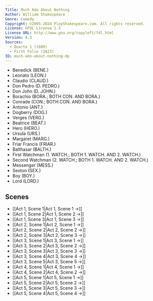 ```yaml
---
Title: Much Ado About Nothing
Author: William Shakespeare
Genre: Comedy
Copyright: ©2005-2024 PlayShakespeare.com. All rights reserved.
License: GFDL License 1.3
License URL: http://www.gnu.org/copyleft/fdl.html
Version: 4.3
Sources:
  - Quarto 1 (1600)
  - First Folio (1623)
ID: much-ado-about-nothing-dp
---
```


- Benedick (BENE.)
- Leonato (LEON.)
- Claudio (CLAUD.)
- Don Pedro (D. PEDRO.)
- Don John (D. JOHN.)
- Borachio (BORA.; BOTH CON. AND BORA.)
- Conrade (CON.; BOTH CON. AND BORA.)
- Antonio (ANT.)
- Dogberry (DOG.)
- Verges (VERG.)
- Beatrice (BEAT.)
- Hero (HERO.)
- Ursula (URS.)
- Margaret (MARG.)
- Friar Francis (FRIAR.)
- Balthasar (BALTH.)
- First Watchman (1. WATCH.; BOTH 1. WATCH. AND 2. WATCH.)
- Second Watchman (2. WATCH.; BOTH 1. WATCH. AND 2. WATCH.)
- Messenger (MESS.)
- Sexton (SEX.)
- Boy (BOY.)
- Lord (LORD.)

## Scenes

- [[Act 1, Scene 1|Act 1, Scene 1 →]]
- [[Act 1, Scene 2|Act 1, Scene 2 →]]
- [[Act 1, Scene 3|Act 1, Scene 3 →]]
- [[Act 2, Scene 1|Act 2, Scene 1 →]]
- [[Act 2, Scene 2|Act 2, Scene 2 →]]
- [[Act 2, Scene 3|Act 2, Scene 3 →]]
- [[Act 3, Scene 1|Act 3, Scene 1 →]]
- [[Act 3, Scene 2|Act 3, Scene 2 →]]
- [[Act 3, Scene 3|Act 3, Scene 3 →]]
- [[Act 3, Scene 4|Act 3, Scene 4 →]]
- [[Act 3, Scene 5|Act 3, Scene 5 →]]
- [[Act 4, Scene 1|Act 4, Scene 1 →]]
- [[Act 4, Scene 2|Act 4, Scene 2 →]]
- [[Act 5, Scene 1|Act 5, Scene 1 →]]
- [[Act 5, Scene 2|Act 5, Scene 2 →]]
- [[Act 5, Scene 3|Act 5, Scene 3 →]]
- [[Act 5, Scene 4|Act 5, Scene 4 →]]
